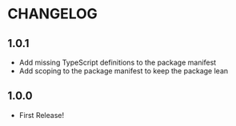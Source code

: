# CHANGELOG

## 1.0.1

- Add missing TypeScript definitions to the package manifest
- Add scoping to the package manifest to keep the package lean

## 1.0.0

- First Release!
